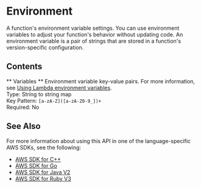 # Environment<a name="API_Environment"></a>

A function's environment variable settings\. You can use environment variables to adjust your function's behavior without updating code\. An environment variable is a pair of strings that are stored in a function's version\-specific configuration\. 

## Contents<a name="API_Environment_Contents"></a>

 ** Variables **   <a name="SSS-Type-Environment-Variables"></a>
Environment variable key\-value pairs\. For more information, see [Using Lambda environment variables](https://docs.aws.amazon.com/lambda/latest/dg/configuration-envvars.html)\.  
Type: String to string map  
Key Pattern: `[a-zA-Z]([a-zA-Z0-9_])+`   
Required: No

## See Also<a name="API_Environment_SeeAlso"></a>

For more information about using this API in one of the language\-specific AWS SDKs, see the following:
+  [AWS SDK for C\+\+](https://docs.aws.amazon.com/goto/SdkForCpp/lambda-2015-03-31/Environment) 
+  [AWS SDK for Go](https://docs.aws.amazon.com/goto/SdkForGoV1/lambda-2015-03-31/Environment) 
+  [AWS SDK for Java V2](https://docs.aws.amazon.com/goto/SdkForJavaV2/lambda-2015-03-31/Environment) 
+  [AWS SDK for Ruby V3](https://docs.aws.amazon.com/goto/SdkForRubyV3/lambda-2015-03-31/Environment) 